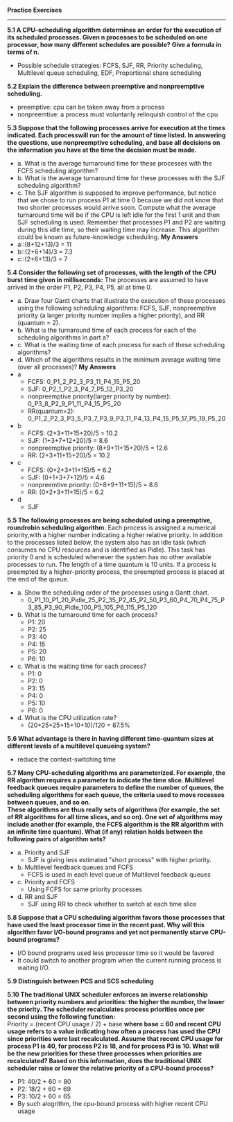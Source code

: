 **Practice Exercises**
***
**5.1 A CPU-scheduling algorithm determines an order for the execution of its scheduled processes. Given n processes to be scheduled on one processor, how many different schedules are possible? Give a formula in terms of n.**
- Possible schedule strategies: FCFS, SJF, RR, Priority scheduling, Multilevel queue scheduling, EDF, Proportional share scheduling<br>

**5.2 Explain the difference between preemptive and nonpreemptive scheduling.**<br>
- preemptive: cpu can be taken away from a process
- nonpreemtive: a process must voluntarily relinquish control of the cpu

**5.3 Suppose that the following processes arrive for execution at the times indicated. Each processwill run for the amount of time listed. In answering the questions, use nonpreemptive scheduling, and base all decisions on the information you have at the time the decision must be made.**
- a. What is the average turnaround time for these processes with the FCFS scheduling algorithm?
- b. What is the average turnaround time for these processes with the SJF scheduling algorithm?
- c. The SJF algorithm is supposed to improve performance, but notice that we chose to run process P1 at time 0 because we did not know that two shorter processes would arrive soon. Compute what the average turnaround time will be if the CPU is left idle for the first 1 unit and then SJF scheduling is used. Remember that processes P1 and P2 are waiting during this idle time, so their waiting time may increase. This algorithm could be known as future-knowledge scheduling.
**My Answers**
- a::(8+12+13)/3 = 11
- b::(2+6+14)/3 = 7.3 
- c::(2+6+13)/3 = 7

**5.4 Consider the following set of processes, with the length of the CPU burst time given in milliseconds:**
The processes are assumed to have arrived in the order P1, P2, P3, P4, P5, all at time 0.<br>
- a. Draw four Gantt charts that illustrate the execution of these processes using the following scheduling algorithms: FCFS, SJF, nonpreemptive priority (a larger priority number implies a higher priority), and RR (quantum = 2).
- b. What is the turnaround time of each process for each of the scheduling algorithms in part a?
- c. What is the waiting time of each process for each of these scheduling algorithms?
- d. Which of the algorithms results in the minimum average waiting time (over all processes)?
**My Answers**
- a
  - FCFS: 0_P1_2_P2_3_P3_11_P4_15_P5_20
  - SJF: 0_P2_1_P2_3_P4_7_P5_12_P3_20
  - nonpreemptive priority(larger priority by number): 0_P3_8_P2_9_P1_11_P4_15_P5_20
  - RR(quantum=2): 0_P1_2_P2_3_P3_5_P3_7_P3_9_P3_11_P4_13_P4_15_P5_17_P5_19_P5_20
- b
  - FCFS: (2+3+11+15+20)/5 = 10.2
  - SJF: (1+3+7+12+20)/5 = 8.6
  - nonpreemptive priority: (8+9+11+15+20)/5 = 12.6
  - RR: (2+3+11+15+20)/5 = 10.2
- c
  - FCFS: (0+2+3+11+15)/5 = 6.2
  - SJF: (0+1+3+7+12)/5 = 4.6
  - nonpreemtive priority: (0+8+9+11+15)/5 = 8.6
  - RR: (0+2+3+11+15)/5 = 6.2
- d
  - SJF

**5.5 The following processes are being scheduled using a preemptive, roundrobin scheduling algorithm.**
Each process is assigned a numerical priority,with a higher number indicating a higher relative priority. In addition to the processes listed below, the system also has an idle task (which consumes no CPU resources and is identified as Pidle). This task has priority 0 and is scheduled whenever the system has no other available processes to run. The length of a time quantum is 10 units. If a process is preempted by a higher-priority process, the preempted process is placed at the end of the queue.
- a. Show the scheduling order of the processes using a Gantt chart.
  - 0_P1_10_P1_20_Pidle_25_P2_35_P2_45_P2_50_P3_60_P4_70_P4_75_P3_85_P3_90_Pidle_100_P5_105_P6_115_P5_120 
- b. What is the turnaround time for each process?
  - P1: 20
  - P2: 25
  - P3: 40
  - P4: 15
  - P5: 20
  - P6: 10
- c. What is the waiting time for each process?
  - P1: 0
  - P2: 0
  - P3: 15
  - P4: 0
  - P5: 10
  - P6: 0
- d. What is the CPU utilization rate?
  - (20+25+25+15+10+10)/120 = 87.5%

**5.6 What advantage is there in having different time-quantum sizes at different levels of a multilevel queueing system?**
- reduce the context-switching time

**5.7 Many CPU-scheduling algorithms are parameterized. For example, the RR algorithm requires a parameter to indicate the time slice. Multilevel feedback queues require parameters to define the number of queues, the scheduling algorithms for each queue, the criteria used to move rocesses between queues, and so on.**<br>
**These algorithms are thus really sets of algorithms (for example, the set of RR algorithms for all time slices, and so on). One set of algorithms may include another (for example, the FCFS algorithm is the RR algorithm with an infinite time quantum). What (if any) relation holds between the following pairs of algorithm sets?**
- a. Priority and SJF
  - SJF is giving less estimated "short process" with higher priority.  
- b. Multilevel feedback queues and FCFS
  - FCFS is used in each level queue of Multilevel feedback queues
- c. Priority and FCFS
  - Using FCFS for same priority processes   
- d. RR and SJF
  - SJF using RR to check whether to switch at each time slice


**5.8 Suppose that a CPU scheduling algorithm favors those processes that have used the least processor time in the recent past. Why will this algorithm favor I/O-bound programs and yet not permanently starve CPU-bound programs?**
- I/O bound programs used less processor time so it would be favored
- It could switch to another program when the current running process is waiting I/O.

**5.9 Distinguish between PCS and SCS scheduling**

**5.10 The traditional UNIX scheduler enforces an inverse relationship between priority numbers and priorities: the higher the number, the lower the priority. The scheduler recalculates process priorities once per second
using the following function:**
  <br>Priority = (recent CPU usage / 2) + base
**where base = 60 and recent CPU usage refers to a value indicating how often a process has used the CPU since priorities were last recalculated. Assume that recent CPU usage for process P1 is 40, for process P2 is 18, and for process P3 is 10. What will be the new priorities for these three processes when priorities are recalculated? Based on this information, does the traditional UNIX scheduler raise or lower the relative priority of a CPU-bound process?**
- P1: 40/2 + 60 = 80
- P2: 18/2 + 60 = 69
- P3: 10/2 + 60 = 65
- By such alogrithm, the cpu-bound process with higher recent CPU usage 
